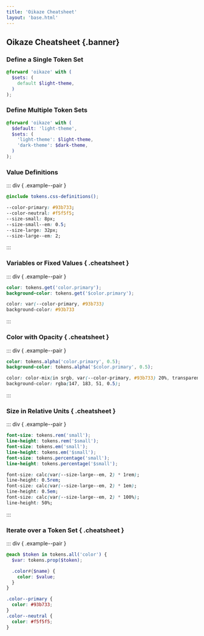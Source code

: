 ```yaml
---
title: 'Oikaze Cheatsheet'
layout: 'base.html'
---
```


## Oikaze Cheatsheet {.banner}

### Define a Single Token Set

```scss
@forward 'oikaze' with (
  $sets: (
    default $light-theme,
  )
);
```

### Define Multiple Token Sets

```scss
@forward 'oikaze' with (
  $default: 'light-theme',
  $sets: (
    'light-theme': $light-theme,
    'dark-theme': $dark-theme,
  )
);
```

### Value Definitions

::: div { .example--pair }

```scss
@include tokens.css-definitions();
```

```css
--color-primary: #93b733;
--color-neutral: #f5f5f5;
--size-small: 8px;
--size-small--em: 0.5;
--size-large: 32px;
--size-large--em: 2;
```

:::

### Variables or Fixed Values { .cheatsheet }

::: div { .example--pair }

```scss
color: tokens.get('color.primary');
background-color: tokens.get('$color.primary');
```

```css
color: var(--color-primary, #93b733)
background-color: #93b733
```

:::

### Color with Opacity { .cheatsheet }

::: div { .example--pair }

```scss
color: tokens.alpha('color.primary', 0.5);
background-color: tokens.alpha('$color.primary', 0.5);
```

```css
color: color-mix(in srgb, var(--color-primary, #93b733) 20%, transparent);
background-color: rgba(147, 183, 51, 0.5);
```

:::

### Size in Relative Units { .cheatsheet }

::: div { .example--pair }

```scss
font-size: tokens.rem('small');
line-height: tokens.rem('$small');
font-size: tokens.em('small');
line-height: tokens.em('$small');
font-size: tokens.percentage('small');
line-height: tokens.percentage('$small');
```

```css
font-size: calc(var(--size-large--em, 2) * 1rem);
line-height: 0.5rem;
font-size: calc(var(--size-large--em, 2) * 1em);
line-height: 0.5em;
font-size: calc(var(--size-large--em, 2) * 100%);
line-height: 50%;
```

:::

### Iterate over a Token Set { .cheatsheet }

::: div { .example--pair }

```scss
@each $token in tokens.all('color') {
  $var: tokens.prop($token);

  .color#{$name} {
    color: $value;
  }
}
```

```css
.color--primary {
  color: #93b733;
}
.color--neutral {
  color: #f5f5f5;
}
```
